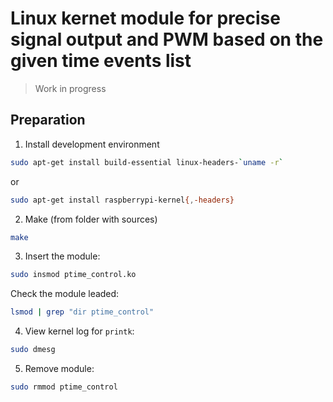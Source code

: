 # Linux kernet module for precise signal output and PWM based on the given time events list

> Work in progress

## Preparation
1. Install development environment 
```bash
sudo apt-get install build-essential linux-headers-`uname -r`
```
or
```bash
sudo apt-get install raspberrypi-kernel{,-headers} 
```

2. Make (from folder with sources)
```bash
make
```

3. Insert the module:
```bash
sudo insmod ptime_control.ko
```
Check the module leaded:
```bash
lsmod | grep "dir ptime_control"
```

4. View kernel log for `printk`:
```bash
sudo dmesg
```

5. Remove module:
```bash
sudo rmmod ptime_control
```
